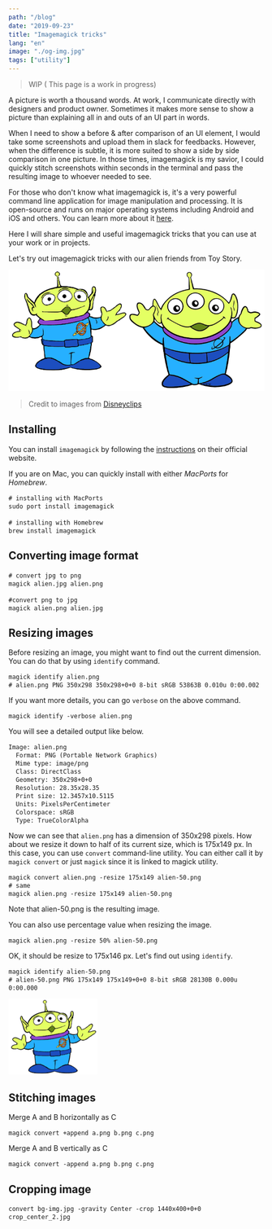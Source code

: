```yaml
---
path: "/blog"
date: "2019-09-23"
title: "Imagemagick tricks"
lang: "en"
image: "./og-img.jpg"
tags: ["utility"]
---
```


> WIP ( This page is a work in progress)

A picture is worth a thousand words. At work, I communicate directly with designers and product owner. Sometimes it makes more sense to show a picture than explaining all in and outs of an UI part in words. 

When I need to show a before & after comparison of an UI element, I would take some screenshots and upload them in slack for feedbacks. However, when the difference is subtle, it is more suited to show a side by side comparison in one picture. In those times, imagemagick is my savior, I could quickly stitch screenshots within seconds in the terminal and pass the resulting image to whoever needed to see.

For those who don't know what imagemagick is, it's a very powerful command line application for image manipulation and processing. It is open-source and runs on major operating systems including Android and iOS and others. You can learn more about it [here](https://imagemagick.org).

Here I will share simple and useful imagemagick tricks that you can use at your work or in projects. 

Let's try out imagemagick tricks with our alien friends from Toy Story.

![alien friends](alien-friends.png)
> Credit to images from [Disneyclips](https://www.disneyclips.com/images/toystory.html)

## Installing

You can install `imagemagick` by following the [instructions](https://imagemagick.org/script/download.php) on their official website.

If you are on Mac, you can quickly install with either *MacPorts* for *Homebrew*.

```shell
# installing with MacPorts
sudo port install imagemagick

# installing with Homebrew
brew install imagemagick
```


## Converting image format

```shell
# convert jpg to png
magick alien.jpg alien.png

#convert png to jpg
magick alien.png alien.jpg
```

## Resizing images

Before resizing an image, you might want to find out the current dimension. You can do that by using `identify` command.

```shell
magick identify alien.png
# alien.png PNG 350x298 350x298+0+0 8-bit sRGB 53863B 0.010u 0:00.002
```

If you want more details, you can go `verbose` on the above command.
```shell
magick identify -verbose alien.png
```

You will see a detailed output like below.
```
Image: alien.png
  Format: PNG (Portable Network Graphics)
  Mime type: image/png
  Class: DirectClass
  Geometry: 350x298+0+0
  Resolution: 28.35x28.35
  Print size: 12.3457x10.5115
  Units: PixelsPerCentimeter
  Colorspace: sRGB
  Type: TrueColorAlpha
```

Now we can see that `alien.png` has a dimension of 350x298 pixels. How about we resize it down to half of its current size, which is 175x149 px. In this case, you can use `convert` command-line utility. You can either call it by `magick convert` or just `magick` since it is linked to magick utility.

```shell
magick convert alien.png -resize 175x149 alien-50.png
# same
magick alien.png -resize 175x149 alien-50.png
```

Note that alien-50.png is the resulting image.

You can also use percentage value when resizing the image.

```shell
magick alien.png -resize 50% alien-50.png
```
OK, it should be resize to 175x146 px. Let's find out using `identify`.

```shell
magick identify alien-50.png
# alien-50.png PNG 175x149 175x149+0+0 8-bit sRGB 28130B 0.000u 0:00.000
```

![alien-50](alien-50.png)

## Stitching images

Merge A and B horizontally as C
```shell
magick convert +append a.png b.png c.png
```

Merge A and B vertically as C 
```shell
magick convert -append a.png b.png c.png
```


## Cropping image
```shell
convert bg-img.jpg -gravity Center -crop 1440x400+0+0 crop_center_2.jpg
```



